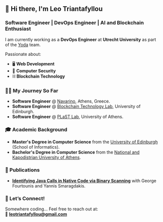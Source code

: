 ## 👋 Hi there, I'm **Leo Triantafyllou**  
### Software Engineer | DevOps Engineer | AI and Blockchain Enthusiast  

I am currently working as a **DevOps Engineer** at **Utrecht University** as part of the [Yoda](https://www.uu.nl/en/research/yoda) team. 

Passionate about:

- 🖥️ **Web Development**
- 🔐 **Computer Security**
- ⛓️ **Blockchain Technology**

### 👨‍💻 My Journey So Far

- **Software Engineer** @ [Navarino](https://navarino.co.uk/), Athens, Greece.
- **Software Engineer** @ [Blockchain Technology Lab](https://informatics.ed.ac.uk/blockchain), University of Edinburgh.
- **Software Engineer** @ [PLaST Lab](http://plast-lab.github.io/), University of Athens.

### 🎓 Academic Background

- **Master's Degree in Computer Science** from the [University of Edinburgh](https://www.ed.ac.uk/studying/postgraduate/degrees/index.php?r=site/view&edition=2022&id=110) (School of Informatics).
- **Bachelor's Degree in Computer Science** from the [National and Kapodistrian University of Athens](https://www.di.uoa.gr/en).

### 📜 Publications
- [**Identifying Java Calls in Native Code via Binary Scanning**](https://dl.acm.org/doi/10.1145/3395363.3397368) with George Fourtounis and Yannis Smaragdakis.

### 💼 Let’s Connect!
Somewhere coding... Feel free to reach out at:  
📧 **leotriantafyllou@gmail.com**
